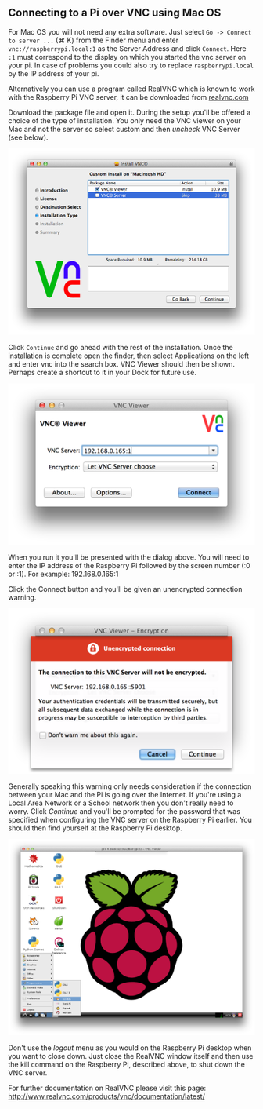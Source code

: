 ## Connecting to a Pi over VNC using Mac OS

For Mac OS you will not need any extra software. Just select ``Go -> Connect to server ...`` (&#8984; K) from the Finder menu and enter
``vnc://raspberrypi.local:1`` as the Server Address and click ``Connect``. Here ``:1`` must correspond to the display on which you started the vnc server on your pi. In case of problems you could also try to replace ``raspberrypi.local`` by the IP address of your pi.

Alternatively you can use a program called RealVNC which is known to work with the Raspberry Pi VNC server, it can be downloaded from [realvnc.com](http://www.realvnc.com/download/vnc/latest)

Download the package file and open it. During the setup you'll be offered a choice of the type of installation. You only need the VNC viewer on your Mac and not the server so select custom and then *uncheck* VNC Server (see below).

![VNC OSX installation](images/osx/vnc-osx-install.png)

Click `Continue` and go ahead with the rest of the installation. Once the installation is complete open the finder, then select Applications on the left and enter vnc into the search box. VNC Viewer should then be shown. Perhaps create a shortcut to it in your Dock for future use.

![VNC connection dialog](images/osx/vnc-osx-connect.png)

When you run it you'll be presented with the dialog above. You will need to enter the IP address of the Raspberry Pi followed by the screen number (:0 or :1). For example: 192.168.0.165:1

Click the Connect button and you'll be given an unencrypted connection warning.

![Unencrypted connection warning](images/osx/vnc-osx-warning.png)

Generally speaking this warning only needs consideration if the connection between your Mac and the Pi is going over the Internet. If you're using a Local Area Network or a School network then you don't really need to worry. Click *Continue* and you'll be prompted for the password that was specified when configuring the VNC server on the Raspberry Pi earlier. You should then find yourself at the Raspberry Pi desktop.

![Raspberry Pi desktop](images/osx/vnc-osx-connected.png)

Don't use the *logout* menu as you would on the Raspberry Pi desktop when you want to close down. Just close the RealVNC window itself and then use the kill command on the Raspberry Pi, described above, to shut down the VNC server.

For further documentation on RealVNC please visit this page: http://www.realvnc.com/products/vnc/documentation/latest/
